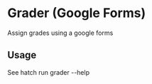 # Grader (Google Forms)


Assign grades using a google forms

## Usage

See 
    hatch run grader --help